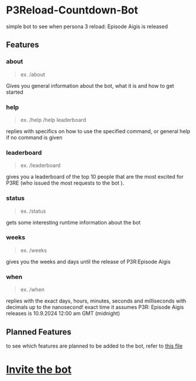 # P3Reload-Countdown-Bot
simple bot to see when persona 3 reload: Episode Aigis is released

## Features 

### about

> ex. /about

Gives you general information about the bot, what it is and how to get started

### help

> ex.
>  /help
>  /help leaderboard

replies with specifics on how to use the specified command, or general help if no command is given

### leaderboard
> ex. /leaderboard

gives you a leaderboard of the top 10 people that are the most excited for P3RE (who issued the most requests to the bot ).

### status

> ex. /status

gets some interesting runtime information about the bot

### weeks

> ex. /weeks

gives you the weeks and days until the release of P3R:Episode Aigis


### when

> ex. /when

replies with the exact days, hours, minutes, seconds and milliseconds with decimals up to the nanosecond! exact time it assumes P3R: Episode Aigis releases is 10.9.2024 12:00 am GMT (midnight)


## Planned Features
to see which features are planned to be added to the bot, refer to [this file](planned_features.md)

# [Invite the bot](https://discord.com/api/oauth2/authorize?client_id=1143972748654280806&permissions=84992&scope=bot)
